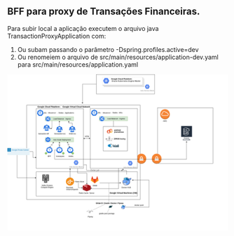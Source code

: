 ## BFF para proxy de Transações Financeiras.

Para subir local a aplicação executem o arquivo java TransactionProxyApplication com:

1) Ou subam passando o parâmetro -Dspring.profiles.active=dev
2) Ou renomeiem o arquivo de src/main/resources/application-dev.yaml para src/main/resources/application.yaml


![Arquitetura alta](documents/i9develoment.png)


